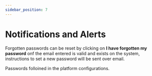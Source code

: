```yaml
---
sidebar_position: 7
---
```

# Notifications and Alerts

Forgotten passwords can be reset by clicking on **I have forgotten my password** onf the email entered is valid and exists on the system, instructions to set a new password will be sent over email.

Passwords folloined in the platform configurations.